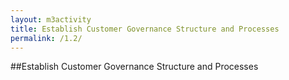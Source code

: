 ```yaml
---
layout: m3activity
title: Establish Customer Governance Structure and Processes
permalink: /1.2/
---
```

##Establish Customer Governance Structure and Processes
